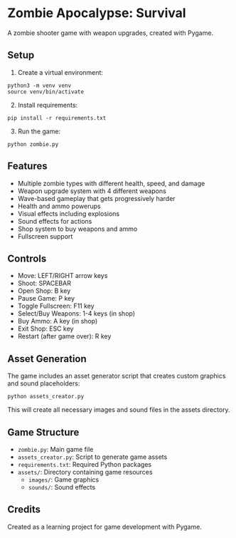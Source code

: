 # Zombie Apocalypse: Survival

A zombie shooter game with weapon upgrades, created with Pygame.

## Setup

1. Create a virtual environment:
```
python3 -m venv venv
source venv/bin/activate
```

2. Install requirements:
```
pip install -r requirements.txt
```

3. Run the game:
```
python zombie.py
```

## Features

- Multiple zombie types with different health, speed, and damage
- Weapon upgrade system with 4 different weapons
- Wave-based gameplay that gets progressively harder
- Health and ammo powerups
- Visual effects including explosions
- Sound effects for actions
- Shop system to buy weapons and ammo
- Fullscreen support

## Controls

- Move: LEFT/RIGHT arrow keys
- Shoot: SPACEBAR
- Open Shop: B key
- Pause Game: P key
- Toggle Fullscreen: F11 key
- Select/Buy Weapons: 1-4 keys (in shop)
- Buy Ammo: A key (in shop)
- Exit Shop: ESC key
- Restart (after game over): R key

## Asset Generation

The game includes an asset generator script that creates custom graphics and sound placeholders:

```
python assets_creator.py
```

This will create all necessary images and sound files in the assets directory.

## Game Structure

- `zombie.py`: Main game file
- `assets_creator.py`: Script to generate game assets
- `requirements.txt`: Required Python packages
- `assets/`: Directory containing game resources
  - `images/`: Game graphics
  - `sounds/`: Sound effects

## Credits

Created as a learning project for game development with Pygame.
